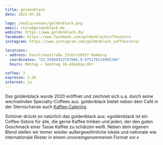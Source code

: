 ```yaml
---
title: goldenblack
date: 2021-07-28

logo: /media/venues/goldenblack.png
email: store@goldenblack.de
website: https://www.goldenblack.de/
facebook: https://www.facebook.com/goldenblackcoffeestore
instagram: https://www.instagram.com/goldenblack_coffeestore/

locations:
- address: Karolinenstraße 23<br>20357 Hamburg
  coordinates: "53.55869312747866,9.975179114995196"
  hours: Montag – Sonntag 10–18&nbsp;Uhr

coffee: 3
espresso: 2,20
internet: ja
---
```


Das goldenblack wurde 2020 eröffnet und zeichnet sich u.a. durch seine wechselnden Specialty-Coffees aus. goldenblack bietet neben dem Café in der Sternschanze auch [Kaffee-Catering](https://www.goldenblack.de/kaffee-catering/).

Schöner drückt es natürlich das goldenblack aus: »goldenblack ist ein Coffee-Sstore für alle, die gerne Kaffee trinken und jeden, der den guten Geschmack einer Tasse Kaffee zu schätzen weiß. Neben dem eigenen Blend stellen wir immer wieder außergewöhnliche lokale und nationale wie internationale Röster in einem unvoreingenommenen Format vor.«